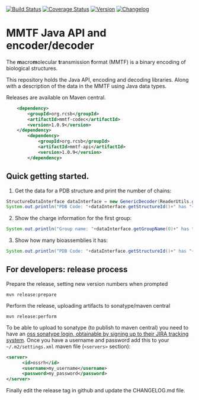 [![Build Status](https://travis-ci.org/rcsb/mmtf-java.svg?branch=master)](https://travis-ci.org/rcsb/mmtf-java)
[![Coverage Status](https://coveralls.io/repos/github/rcsb/mmtf-java/badge.svg?branch=master)](https://coveralls.io/github/rcsb/mmtf-java?branch=master)
[![Version](http://img.shields.io/badge/version-1.0.9-blue.svg?style=flat)](https://github.com/rcsb/mmtf-java/) 
[![Changelog](https://img.shields.io/badge/changelog--lightgrey.svg?style=flat)](https://github.com/rcsb/mmtf-java/blob/master/CHANGELOG.md)

# MMTF Java API and encoder/decoder

The **m**acro**m**olecular **t**ransmission **f**ormat (MMTF) is a binary encoding of biological structures.

This repository holds the Java API, encoding and decoding libraries. Along with a description of the data in the MMTF using Java data types.


Releases are available on Maven central.

```xml
	<dependency>
	    <groupId>org.rcsb</groupId>
	    <artifactId>mmtf-codec</artifactId>
	    <version>1.0.9</version>
	</dependency>
        <dependency>
            <groupId>org.rcsb</groupId>
            <artifactId>mmtf-api</artifactId>
            <version>1.0.9</version>
        </dependency>
```

## Quick getting started.

1) Get the data for a PDB structure and print the number of chains:
```java
StructureDataInterface dataInterface = new GenericDecoder(ReaderUtils.getDataFromUrl("4CUP"));
System.out.println("PDB Code: "+dataInterface.getStructureId()+" has "+dataInterface.getNumChains()+" chains");
```

2) Show the charge information for the first group:
```java
System.out.println("Group name: "+dataInterface.getGroupName(0)+" has the following atomic charges: "+dataInterface.getGroupAtomCharges(0));
```

3) Show how many bioassemblies it has:
```java
System.out.println("PDB Code: "+dataInterface.getStructureId()+" has "+dataInterface.getNumBioassemblies()+" bioassemblies");
```

## For developers: release process

Prepare the release, setting new version numbers when prompted
```
mvn release:prepare
```

Perform the release, uploading artifacts to sonatype/maven central

```
mvn release:perform
```

To be able to upload to sonatype (to publish to maven central) you need to have an
[oss sonatype login, obtainable by signing up to their JIRA tracking system](https://central.sonatype.org/pages/releasing-the-deployment.html). 
Once you have a username and password add this to your `~/.m2/settings.xml` maven file (`<servers>` section):

```xml
<server>
      <id>ossrh</id>
      <username>my_username</username>
      <password>my_password</password>
</server>
``` 

Finally edit the release tag in github and update the CHANGELOG.md file.
